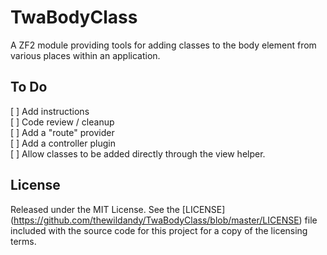 TwaBodyClass
============

A ZF2 module providing tools for adding classes to the body element from various places within an application.

To Do
-----
[ ] Add instructions  
[ ] Code review / cleanup  
[ ] Add a "route" provider  
[ ] Add a controller plugin  
[ ] Allow classes to be added directly through the view helper.  

License
----------

Released under the MIT License. See the [LICENSE] (https://github.com/thewildandy/TwaBodyClass/blob/master/LICENSE) file included with the source code for this project for a copy of the licensing terms.
